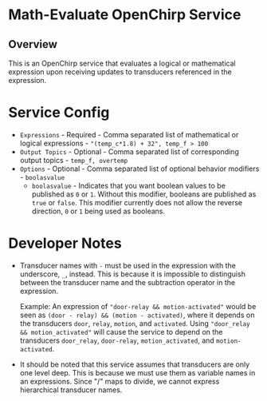 # Math-Evaluate OpenChirp Service

## Overview
This is an OpenChirp service that evaluates a logical or mathematical
expression upon receiving updates to transducers referenced in the expression.

# Service Config
* `Expressions` - Required - Comma separated list of mathematical or logical expressions - `"(temp_c*1.8) + 32", temp_f > 100`
* `Output Topics` - Optional - Comma separated list of corresponding output topics - `temp_f, overtemp`
* `Options` - Optional - Comma separated list of optional behavior modifiers -
  `boolasvalue`
    - `boolasvalue` - Indicates that you want boolean values to be published
       as `0` or `1`.
       Without this modifier, booleans are published as `true` or `false`.
       This modifier currently does not allow the reverse direction, `0` or `1`
       being used as booleans.

# Developer Notes
* Transducer names with `-` must be used in the expression with the underscore,
  `_`, instead. This is because it is impossible to distinguish between the
  transducer name and the subtraction operator in the expression.

  Example:
  An expression of `"door-relay && motion-activated"` would be seen
  as `(door - relay) && (motion - activated)`, where it depends on the
  transducers `door`, `relay`, `motion`, and `activated`.
  Using `"door_relay && motion_activated"` will cause the service to depend on
  the transducers `door_relay`, `door-relay`, `motion_activated`, and
  `motion-activated`.
* It should be noted that this service assumes that transducers are only
  one level deep. This is because we must use them as variable names in an
  expressions. Since "/" maps to divide, we cannot express hierarchical
  transducer names.